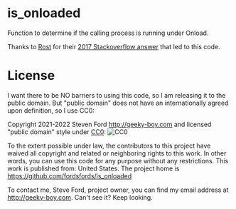 # is_onloaded
Function to determine if the calling process is running under Onload.

Thanks to [Rost](https://stackoverflow.com/users/1599260/rost)
for their [2017 Stackoverflow answer](https://stackoverflow.com/a/41651881)
that led to this code.

# License

I want there to be NO barriers to using this code, so I am releasing it to the public domain.  But "public domain" does not have an internationally agreed upon definition, so I use CC0:

Copyright 2021-2022 Steven Ford http://geeky-boy.com and licensed
"public domain" style under
[CC0](http://creativecommons.org/publicdomain/zero/1.0/):
![CC0](https://licensebuttons.net/p/zero/1.0/88x31.png "CC0")

To the extent possible under law, the contributors to this project have
waived all copyright and related or neighboring rights to this work.
In other words, you can use this code for any purpose without any
restrictions.  This work is published from: United States.  The project home
is https://github.com/fordsfords/is_onloaded

To contact me, Steve Ford, project owner, you can find my email address
at http://geeky-boy.com.  Can't see it?  Keep looking.
